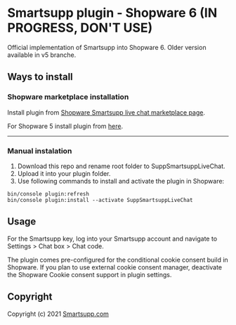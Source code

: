 # Smartsupp plugin - Shopware 6 (IN PROGRESS, DON'T USE)
Official implementation of Smartsupp into Shopware 6. Older version available in v5 branche. 

## Ways to install

### Shopware marketplace installation

Install plugin from [Shopware Smartsupp live chat marketplace page](https://store.shopware.com/en/smart42671339166f/smartsupp-live-chat.html).

For Shopware 5 install plugin from [here](https://store.shopware.com/en/smart42671339166f/smartsupp-live-chat.html).

---

### Manual instalation

1. Download this repo and rename root folder to SuppSmartsuppLiveChat. 
2. Upload it into your plugin folder.
3. Use following commands to install and activate the plugin in Shopware:
 ```
bin/console plugin:refresh
bin/console plugin:install --activate SuppSmartsuppLiveChat
```

## Usage

For the Smartsupp key, log into your Smartsupp account and navigate to Settings > Chat box > Chat code.

The plugin comes pre-configured for the conditional cookie consent build in Shopware. If you plan to use external cookie consent manager, deactivate the Shopware Cookie consent support in plugin settings.

## Copyright

Copyright (c) 2021 [Smartsupp.com](https://www.smartsupp.com/)
